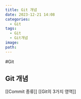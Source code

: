 ```yaml
---
title: Git 개념
date: 2023-12-21 14:08
categories:
  - Git
tags:
  - Git
  - Git개념
image: 
path:
---
```

#Git

## Git 개념
[[Commit 종류]]
[[Git의 3가지 영역]]